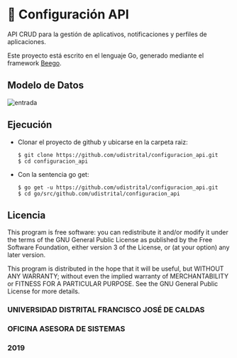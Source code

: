 # :bookmark_tabs: Configuración API

API CRUD para la gestión de aplicativos, notificaciones y perfiles de aplicaciones.

Este proyecto está escrito en el lenguaje Go, generado mediante el framework [Beego](https://beego.me/).

## Modelo de Datos
![entrada](https://github.com/udistrital/configuracion_api/blob/dev/sql/configuracion_schema_v2.png)

## Ejecución

- Clonar el proyecto de github y ubicarse en la carpeta raiz:
  ```
  $ git clone https://github.com/udistrital/configuracion_api.git
  $ cd configuracion_api
  ```
- Con la sentencia go get:
  ```
  $ go get -u https://github.com/udistrital/configuracion_api.git
  $ cd go/src/github.com/udistrital/configuracion_api
  ```
  
## Licencia
This program is free software: you can redistribute it and/or modify it under the terms of the GNU General Public License as published by the Free Software Foundation, either version 3 of the License, or (at your option) any later version.

This program is distributed in the hope that it will be useful, but WITHOUT ANY WARRANTY; without even the implied warranty of MERCHANTABILITY or FITNESS FOR A PARTICULAR PURPOSE. See the GNU General Public License for more details.


### UNIVERSIDAD DISTRITAL FRANCISCO JOSÉ DE CALDAS
### OFICINA ASESORA DE SISTEMAS
### 2019

